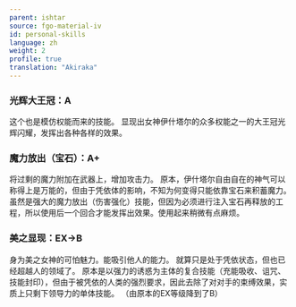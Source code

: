 ```yaml
---
parent: ishtar
source: fgo-material-iv
id: personal-skills
language: zh
weight: 2
profile: true
translation: "Akiraka"
---
```


### 光辉大王冠：A

这个也是模仿权能而来的技能。
显现出女神伊什塔尔的众多权能之一的大王冠光辉闪耀，发挥出各种各样的效果。

### 魔力放出（宝石）：A+

将过剩的魔力附加在武器上，增加攻击力。
原本，伊什塔尔自由自在的神气可以称得上是万能的，但由于凭依体的影响，不知为何变得只能依靠宝石来积蓄魔力。
虽然是强大的魔力放出（伤害强化）技能，但因为必须进行注入宝石再释放的工程，所以使用后一个回合才能发挥出效果。使用起来稍微有点麻烦。

### 美之显现：EX→B

身为美之女神的可怕魅力。能吸引他人的能力。
就算只是处于凭依状态，但也已经超越人的领域了。
原本是以强力的诱惑为主体的复合技能（充能吸收、诅咒、技能封印），但由于被凭依的人类的强烈要求，因此去除了对对手的束缚效果，实质上只剩下领导力的单体技能。
（由原本的EX等级降到了B）
